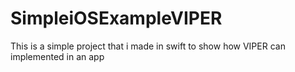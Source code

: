 # SimpleiOSExampleVIPER
This is a simple project that i made in swift to show how VIPER can implemented in an app

